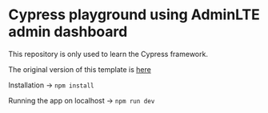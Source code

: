 # Cypress playground using AdminLTE admin dashboard

This repository is only used to learn the Cypress framework.

The original version of this template is [here](https://github.com/colorlibhq/AdminLTE)


Installation -> `npm install`

Running the app on localhost -> `npm run dev`
